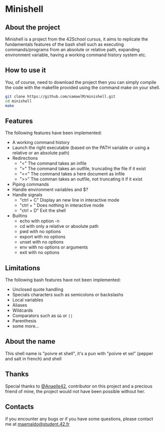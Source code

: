 # Minishell

## About the project

Minishell is a project from the 42School cursus, it aims to replicate the fundamentals features of the bash shell
such as executing commands/programs from an absolute or relative path, expanding environment variable, having a working
command history system etc.

## How to use it

You, of course, need to download the project then you can simply compile the code with the makefile provided using the command make on your shell.

```bash
git clone https://github.com/samaelM/minishell.git
cd minishell
make
```

## Features

The following features have been implemented:

- A working command history
- Launch the right executable (based on the PATH variable or using a relative or an absolute path)
- Redirections
  - "<" The command takes an infile
  - ">" The command takes an outfile, truncating the file if it exist
  - "<<" The command takes a here document as infile
  - ">>" The comman takes an outfile, not truncating it if it exist
- Piping commands
- Handle environment variables and $?
- Handle signals
  - "ctrl + C" Display an new line in interactive mode
  - "ctrl + \" Does nothing in interactive mode
  - "ctrl + D" Exit the shell
- Builtins
  - echo with option -n
  - cd with only a relative or absolute path
  - pwd with no options
  - export with no options
  - unset with no options
  - env with no options or arguments
  - exit with no options
 
## Limitations

The following bash features have not been implemented:

- Unclosed quote handling
- Specials characters such as semicolons or backslashs
- Local variables
- Aliases
- Wildcards
- Comparators such as `&&` or `||`
- Parenthesis
- some more...

## About the name

This shell name is "poivre et shell", it's a pun with "poivre et sel" (pepper and salt in french) and shell

## Thanks

Special thanks to [@Anaelle42](https://github.com/Anaelle42), contributor on this project
and a precious friend of mine, the project would not have been possible without her.

## Contacts

if you encounter any bugs or if you have some questions, please contact me at maemaldo@student.42.fr
